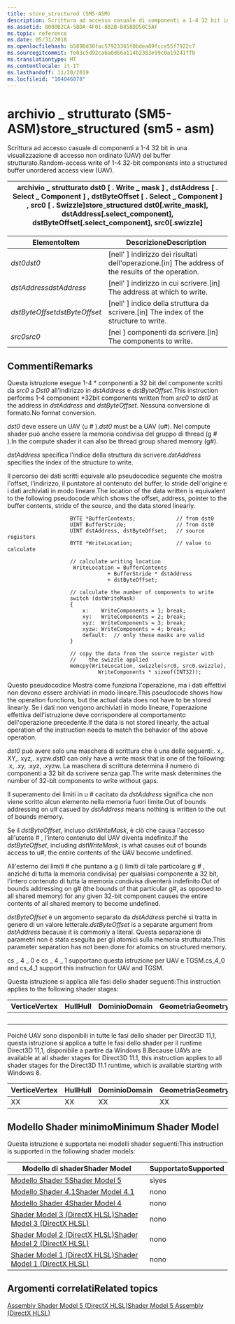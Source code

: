 ```yaml
---
title: store_structured (SM5-ASM)
description: Scrittura ad accesso casuale di componenti a 1-4 32 bit in una visualizzazione di accesso non ordinato (UAV) del buffer strutturato.
ms.assetid: 8080B2CA-5BDA-4F01-8B2B-B85BDD58C5AF
ms.topic: reference
ms.date: 05/31/2018
ms.openlocfilehash: b5890d30fac57923365f0bdea89fcce55f7922c7
ms.sourcegitcommit: fe03c5d92ca6a0d66a114b2303e99c0a19241ffb
ms.translationtype: MT
ms.contentlocale: it-IT
ms.lasthandoff: 11/20/2019
ms.locfileid: "104046078"
---
```

# <a name="store_structured-sm5---asm"></a><span data-ttu-id="779b0-103">archivio \_ strutturato (SM5-ASM)</span><span class="sxs-lookup"><span data-stu-id="779b0-103">store\_structured (sm5 - asm)</span></span>

<span data-ttu-id="779b0-104">Scrittura ad accesso casuale di componenti a 1-4 32 bit in una visualizzazione di accesso non ordinato (UAV) del buffer strutturato.</span><span class="sxs-lookup"><span data-stu-id="779b0-104">Random-access write of 1-4 32-bit components into a structured buffer unordered access view (UAV).</span></span>



| <span data-ttu-id="779b0-105">archivio \_ strutturato dst0 \[ . Write \_ mask \] , dstAddress \[ . Select \_ Component \] , dstByteOffset \[ . Select \_ Component \] , src0 \[ . Swizzle\]</span><span class="sxs-lookup"><span data-stu-id="779b0-105">store\_structured dst0\[.write\_mask\], dstAddress\[.select\_component\], dstByteOffset\[.select\_component\], src0\[.swizzle\]</span></span> |
|---------------------------------------------------------------------------------------------------------------------------------|



 



| <span data-ttu-id="779b0-106">Elemento</span><span class="sxs-lookup"><span data-stu-id="779b0-106">Item</span></span>                                                                                                                       | <span data-ttu-id="779b0-107">Descrizione</span><span class="sxs-lookup"><span data-stu-id="779b0-107">Description</span></span>                                                    |
|----------------------------------------------------------------------------------------------------------------------------|----------------------------------------------------------------|
| <span data-ttu-id="779b0-108"><span id="dst0"></span><span id="DST0"></span>*dst0*</span><span class="sxs-lookup"><span data-stu-id="779b0-108"><span id="dst0"></span><span id="DST0"></span>*dst0*</span></span><br/>                                                            | <span data-ttu-id="779b0-109">\[nell' \] indirizzo dei risultati dell'operazione.</span><span class="sxs-lookup"><span data-stu-id="779b0-109">\[in\] The address of the results of the operation.</span></span><br/> |
| <span data-ttu-id="779b0-110"><span id="dstAddress"></span><span id="dstaddress"></span><span id="DSTADDRESS"></span>*dstAddress*</span><span class="sxs-lookup"><span data-stu-id="779b0-110"><span id="dstAddress"></span><span id="dstaddress"></span><span id="DSTADDRESS"></span>*dstAddress*</span></span><br/>             | <span data-ttu-id="779b0-111">\[nell' \] indirizzo in cui scrivere.</span><span class="sxs-lookup"><span data-stu-id="779b0-111">\[in\] The address at which to write.</span></span><br/>               |
| <span data-ttu-id="779b0-112"><span id="dstByteOffset"></span><span id="dstbyteoffset"></span><span id="DSTBYTEOFFSET"></span>*dstByteOffset*</span><span class="sxs-lookup"><span data-stu-id="779b0-112"><span id="dstByteOffset"></span><span id="dstbyteoffset"></span><span id="DSTBYTEOFFSET"></span>*dstByteOffset*</span></span><br/> | <span data-ttu-id="779b0-113">\[nell' \] indice della struttura da scrivere.</span><span class="sxs-lookup"><span data-stu-id="779b0-113">\[in\] The index of the structure to write.</span></span><br/>         |
| <span data-ttu-id="779b0-114"><span id="src0"></span><span id="SRC0"></span>*src0*</span><span class="sxs-lookup"><span data-stu-id="779b0-114"><span id="src0"></span><span id="SRC0"></span>*src0*</span></span><br/>                                                            | <span data-ttu-id="779b0-115">\[nei \] componenti da scrivere.</span><span class="sxs-lookup"><span data-stu-id="779b0-115">\[in\] The components to write.</span></span><br/>                     |



 

## <a name="remarks"></a><span data-ttu-id="779b0-116">Commenti</span><span class="sxs-lookup"><span data-stu-id="779b0-116">Remarks</span></span>

<span data-ttu-id="779b0-117">Questa istruzione esegue 1-4 \* componenti a 32 bit del componente scritti da *src0* a *Dst0* all'indirizzo in *dstAddress* e *dstByteOffset*.</span><span class="sxs-lookup"><span data-stu-id="779b0-117">This instruction performs 1-4 component \*32bit components written from *src0* to *dst0* at the address in *dstAddress* and *dstByteOffset*.</span></span> <span data-ttu-id="779b0-118">Nessuna conversione di formato.</span><span class="sxs-lookup"><span data-stu-id="779b0-118">No format conversion.</span></span>

<span data-ttu-id="779b0-119">*dst0* deve essere un UAV (u \# ).</span><span class="sxs-lookup"><span data-stu-id="779b0-119">*dst0* must be a UAV (u\#).</span></span> <span data-ttu-id="779b0-120">Nel compute shader può anche essere la memoria condivisa del gruppo di thread (g \# ).</span><span class="sxs-lookup"><span data-stu-id="779b0-120">In the compute shader it can also be thread group shared memory (g\#).</span></span>

<span data-ttu-id="779b0-121">*dstAddress* specifica l'indice della struttura da scrivere.</span><span class="sxs-lookup"><span data-stu-id="779b0-121">*dstAddress* specifies the index of the structure to write.</span></span>

<span data-ttu-id="779b0-122">Il percorso dei dati scritti equivale allo pseudocodice seguente che mostra l'offset, l'indirizzo, il puntatore al contenuto del buffer, lo stride dell'origine e i dati archiviati in modo lineare.</span><span class="sxs-lookup"><span data-stu-id="779b0-122">The location of the data written is equivalent to the following pseudocode which shows the offset, address, pointer to the buffer contents, stride of the source, and the data stored linearly.</span></span>

``` syntax
                    BYTE *BufferContents;             // from dst0
                    UINT BufferStride;                // from dst0
                    UINT dstAddress, dstByteOffset;   // source registers
                    BYTE *WriteLocation;              // value to calculate

                    // calculate writing location
                     WriteLocation = BufferContents 
                                + BufferStride * dstAddress 
                                + dstByteOffset;

                    // calculate the number of components to write
                    switch (dstWriteMask)
                    {
                        x:    WriteComponents = 1; break;
                        xy:   WriteComponents = 2; break;
                        xyz:  WriteComponents = 3; break;
                        xyzw: WriteComponents = 4; break;
                        default:  // only these masks are valid                              
                    }

                    // copy the data from the source register with
                    //    the swizzle applied
                    memcpy(WriteLocation, swizzle(src0, src0.swizzle), 
                             WriteComponents * sizeof(INT32));
```

<span data-ttu-id="779b0-123">Questo pseudocodice Mostra come funziona l'operazione, ma i dati effettivi non devono essere archiviati in modo lineare.</span><span class="sxs-lookup"><span data-stu-id="779b0-123">This pseudocode shows how the operation functions, but the actual data does not have to be stored linearly.</span></span> <span data-ttu-id="779b0-124">Se i dati non vengono archiviati in modo lineare, l'operazione effettiva dell'istruzione deve corrispondere al comportamento dell'operazione precedente.</span><span class="sxs-lookup"><span data-stu-id="779b0-124">If the data is not stored linearly, the actual operation of the instruction needs to match the behavior of the above operation.</span></span>

<span data-ttu-id="779b0-125">*dst0* può avere solo una maschera di scrittura che è una delle seguenti:. x,. XY,. xyz,. xyzw.</span><span class="sxs-lookup"><span data-stu-id="779b0-125">*dst0* can only have a write mask that is one of the following: .x, .xy, .xyz, .xyzw.</span></span> <span data-ttu-id="779b0-126">La maschera di scrittura determina il numero di componenti a 32 bit da scrivere senza gap.</span><span class="sxs-lookup"><span data-stu-id="779b0-126">The write mask determines the number of 32-bit components to write without gaps.</span></span>

<span data-ttu-id="779b0-127">Il superamento dei limiti in u \# cacitato da *dstAddress* significa che non viene scritto alcun elemento nella memoria fuori limite.</span><span class="sxs-lookup"><span data-stu-id="779b0-127">Out of bounds addressing on u\# casued by *dstAddress* means nothing is written to the out of bounds memory.</span></span>

<span data-ttu-id="779b0-128">Se il *dstByteOffset*, incluso *dstWriteMask*, è ciò che causa l'accesso all'utente \# , l'intero contenuto del UAV diventa indefinito.</span><span class="sxs-lookup"><span data-stu-id="779b0-128">If the *dstByteOffset*, including *dstWriteMask*, is what causes out of bounds access to u\#, the entire contents of the UAV become undefined.</span></span>

<span data-ttu-id="779b0-129">All'esterno dei limiti \# che puntano a g (i limiti di tale particolare g \# , anziché di tutta la memoria condivisa) per qualsiasi componente a 32 bit, l'intero contenuto di tutta la memoria condivisa diventerà indefinito.</span><span class="sxs-lookup"><span data-stu-id="779b0-129">Out of bounds addressing on g\# (the bounds of that particular g\#, as opposed to all shared memory) for any given 32-bit component causes the entire contents of all shared memory to become undefined.</span></span>

<span data-ttu-id="779b0-130">*dstByteOffset* è un argomento separato da *dstAddress* perché si tratta in genere di un valore letterale.</span><span class="sxs-lookup"><span data-stu-id="779b0-130">*dstByteOffset* is a separate argument from *dstAddress* because it is commonly a literal.</span></span> <span data-ttu-id="779b0-131">Questa separazione di parametri non è stata eseguita per gli atomici sulla memoria strutturata.</span><span class="sxs-lookup"><span data-stu-id="779b0-131">This parameter separation has not been done for atomics on structured memory.</span></span>

<span data-ttu-id="779b0-132">cs \_ 4 \_ 0 e cs \_ 4 \_ 1 supportano questa istruzione per UAV e TGSM.</span><span class="sxs-lookup"><span data-stu-id="779b0-132">cs\_4\_0 and cs\_4\_1 support this instruction for UAV and TGSM.</span></span>

<span data-ttu-id="779b0-133">Questa istruzione si applica alle fasi dello shader seguenti:</span><span class="sxs-lookup"><span data-stu-id="779b0-133">This instruction applies to the following shader stages:</span></span>



| <span data-ttu-id="779b0-134">Vertice</span><span class="sxs-lookup"><span data-stu-id="779b0-134">Vertex</span></span> | <span data-ttu-id="779b0-135">Hull</span><span class="sxs-lookup"><span data-stu-id="779b0-135">Hull</span></span> | <span data-ttu-id="779b0-136">Dominio</span><span class="sxs-lookup"><span data-stu-id="779b0-136">Domain</span></span> | <span data-ttu-id="779b0-137">Geometria</span><span class="sxs-lookup"><span data-stu-id="779b0-137">Geometry</span></span> | <span data-ttu-id="779b0-138">Pixel</span><span class="sxs-lookup"><span data-stu-id="779b0-138">Pixel</span></span> | <span data-ttu-id="779b0-139">Calcolo</span><span class="sxs-lookup"><span data-stu-id="779b0-139">Compute</span></span> |
|--------|------|--------|----------|-------|---------|
|        |      |        |          | <span data-ttu-id="779b0-140">X</span><span class="sxs-lookup"><span data-stu-id="779b0-140">X</span></span>     | <span data-ttu-id="779b0-141">X</span><span class="sxs-lookup"><span data-stu-id="779b0-141">X</span></span>       |



 

<span data-ttu-id="779b0-142">Poiché UAV sono disponibili in tutte le fasi dello shader per Direct3D 11,1, questa istruzione si applica a tutte le fasi dello shader per il runtime Direct3D 11,1, disponibile a partire da Windows 8.</span><span class="sxs-lookup"><span data-stu-id="779b0-142">Because UAVs are available at all shader stages for Direct3D 11.1, this instruction applies to all shader stages for the Direct3D 11.1 runtime, which is available starting with Windows 8.</span></span>



| <span data-ttu-id="779b0-143">Vertice</span><span class="sxs-lookup"><span data-stu-id="779b0-143">Vertex</span></span> | <span data-ttu-id="779b0-144">Hull</span><span class="sxs-lookup"><span data-stu-id="779b0-144">Hull</span></span> | <span data-ttu-id="779b0-145">Dominio</span><span class="sxs-lookup"><span data-stu-id="779b0-145">Domain</span></span> | <span data-ttu-id="779b0-146">Geometria</span><span class="sxs-lookup"><span data-stu-id="779b0-146">Geometry</span></span> | <span data-ttu-id="779b0-147">Pixel</span><span class="sxs-lookup"><span data-stu-id="779b0-147">Pixel</span></span> | <span data-ttu-id="779b0-148">Calcolo</span><span class="sxs-lookup"><span data-stu-id="779b0-148">Compute</span></span> |
|--------|------|--------|----------|-------|---------|
| <span data-ttu-id="779b0-149">X</span><span class="sxs-lookup"><span data-stu-id="779b0-149">X</span></span>      | <span data-ttu-id="779b0-150">X</span><span class="sxs-lookup"><span data-stu-id="779b0-150">X</span></span>    | <span data-ttu-id="779b0-151">X</span><span class="sxs-lookup"><span data-stu-id="779b0-151">X</span></span>      | <span data-ttu-id="779b0-152">X</span><span class="sxs-lookup"><span data-stu-id="779b0-152">X</span></span>        | <span data-ttu-id="779b0-153">X</span><span class="sxs-lookup"><span data-stu-id="779b0-153">X</span></span>     | <span data-ttu-id="779b0-154">X</span><span class="sxs-lookup"><span data-stu-id="779b0-154">X</span></span>       |



 

## <a name="minimum-shader-model"></a><span data-ttu-id="779b0-155">Modello Shader minimo</span><span class="sxs-lookup"><span data-stu-id="779b0-155">Minimum Shader Model</span></span>

<span data-ttu-id="779b0-156">Questa istruzione è supportata nei modelli shader seguenti:</span><span class="sxs-lookup"><span data-stu-id="779b0-156">This instruction is supported in the following shader models:</span></span>



| <span data-ttu-id="779b0-157">Modello di shader</span><span class="sxs-lookup"><span data-stu-id="779b0-157">Shader Model</span></span>                                              | <span data-ttu-id="779b0-158">Supportato</span><span class="sxs-lookup"><span data-stu-id="779b0-158">Supported</span></span> |
|-----------------------------------------------------------|-----------|
| [<span data-ttu-id="779b0-159">Modello Shader 5</span><span class="sxs-lookup"><span data-stu-id="779b0-159">Shader Model 5</span></span>](d3d11-graphics-reference-sm5.md)        | <span data-ttu-id="779b0-160">sì</span><span class="sxs-lookup"><span data-stu-id="779b0-160">yes</span></span>       |
| [<span data-ttu-id="779b0-161">Modello Shader 4,1</span><span class="sxs-lookup"><span data-stu-id="779b0-161">Shader Model 4.1</span></span>](dx-graphics-hlsl-sm4.md)              | <span data-ttu-id="779b0-162">no</span><span class="sxs-lookup"><span data-stu-id="779b0-162">no</span></span>        |
| [<span data-ttu-id="779b0-163">Modello Shader 4</span><span class="sxs-lookup"><span data-stu-id="779b0-163">Shader Model 4</span></span>](dx-graphics-hlsl-sm4.md)                | <span data-ttu-id="779b0-164">no</span><span class="sxs-lookup"><span data-stu-id="779b0-164">no</span></span>        |
| [<span data-ttu-id="779b0-165">Shader Model 3 (DirectX HLSL)</span><span class="sxs-lookup"><span data-stu-id="779b0-165">Shader Model 3 (DirectX HLSL)</span></span>](dx-graphics-hlsl-sm3.md) | <span data-ttu-id="779b0-166">no</span><span class="sxs-lookup"><span data-stu-id="779b0-166">no</span></span>        |
| [<span data-ttu-id="779b0-167">Shader Model 2 (DirectX HLSL)</span><span class="sxs-lookup"><span data-stu-id="779b0-167">Shader Model 2 (DirectX HLSL)</span></span>](dx-graphics-hlsl-sm2.md) | <span data-ttu-id="779b0-168">no</span><span class="sxs-lookup"><span data-stu-id="779b0-168">no</span></span>        |
| [<span data-ttu-id="779b0-169">Shader Model 1 (DirectX HLSL)</span><span class="sxs-lookup"><span data-stu-id="779b0-169">Shader Model 1 (DirectX HLSL)</span></span>](dx-graphics-hlsl-sm1.md) | <span data-ttu-id="779b0-170">no</span><span class="sxs-lookup"><span data-stu-id="779b0-170">no</span></span>        |



 

## <a name="related-topics"></a><span data-ttu-id="779b0-171">Argomenti correlati</span><span class="sxs-lookup"><span data-stu-id="779b0-171">Related topics</span></span>

<dl> <dt>

[<span data-ttu-id="779b0-172">Assembly Shader Model 5 (DirectX HLSL)</span><span class="sxs-lookup"><span data-stu-id="779b0-172">Shader Model 5 Assembly (DirectX HLSL)</span></span>](shader-model-5-assembly--directx-hlsl-.md)
</dt> </dl>

 

 





